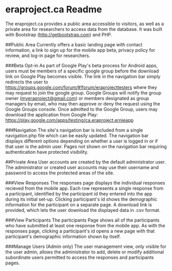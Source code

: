 # eraproject.ca Readme

The eraproject.ca provides a public area accessible to visitors, as well as a private area for researchers to access data from the database. It was built with Bootstrap (http://getbootstrap.com) and PHP.

##Public Area
Currently offers a basic landing page with contact information, a link to sign up for the mobile app beta, privacy policy for review, and log-in page for researchers.

###Beta Opt-in
As part of Google Play's beta process for Android apps, users must be members of a specific google group before the download link on Google Play becomes visible. The link in the navigation bar simply redirects the user to https://groups.google.com/forum/#!forum/eraprojecttesters where they may request to join the google group.
Google Groups will notify the group owner (myeraproject@gmail.com) or members designated as group managers by email, who may then approve or deny the request using the Google Groups console. Once admitted to the Google Group, users may download the application from Google Play: https://play.google.com/apps/testing/ca.eraproject.ernieapp

###Navigation
The site's navigation bar is included from a single navigation.php file which can be easily updated. The navigation bar displays different options depending on whether a user is logged in or if that user is the admin user. Pages not shown on the navigation bar requiring authentication have protected visibility.

##Private Area
User accounts are created by the default administrator user. The administrator or created user accounts may use their username and password to access the protected areas of the site.

###View Responses
The responses page displays the individual responses recieved from the mobile app. Each row represents a single response from a participant, identified by the participant id they entered into the app during its initial set-up. Clicking participant's id shows the demographic information for the participant on a separate page.
A download link is provided, which lets the user download the displayed data in .csv format.

###View Participants
The participants Page shows all of the participants who have submitted at least one response from the mobile app. As with the responses page, clicking a participant's id opens a new page with that participant's demographic information shown by itself.

###Manage Users (Admin only)
The user management view, only visible for the user admin, allows the administrator to add, delete or modify additional subordinate users permitted to access the responses and participants pages.
####

